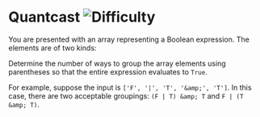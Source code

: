# Quantcast ![Difficulty](https://img.shields.io/badge/-HARD-red)
	
You are presented with an array representing a Boolean expression. The elements are of two kinds:
	




	
Determine the number of ways to group the array elements using parentheses so that the entire expression evaluates to `True`.
	
For example, suppose the input is `['F', '|', 'T', '&amp;', 'T']`. In this case, there are two acceptable groupings: `(F | T) &amp; T` and `F | (T &amp; T)`.
	

